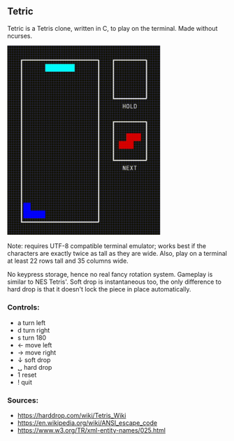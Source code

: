 ## Tetric

Tetric is a Tetris clone, written in C, to play on the terminal. Made without
ncurses.

<img src="example.gif" width="350">

Note: requires UTF-8 compatible terminal emulator; works best if the characters
are exactly twice as tall as they are wide. Also, play on a terminal at least
22 rows tall and 35 columns wide.

No keypress storage, hence no real fancy rotation system. Gameplay is similar
to NES Tetris'. Soft drop is instantaneous too, the only difference to hard
drop is that it doesn't lock the piece in place automatically.

### Controls:
- a turn left
- d turn right
- s turn 180
- ← move left
- → move right
- ↓ soft drop
- ␣ hard drop
- 1 reset
- ! quit

### Sources:
- https://harddrop.com/wiki/Tetris_Wiki
- https://en.wikipedia.org/wiki/ANSI_escape_code
- https://www.w3.org/TR/xml-entity-names/025.html

